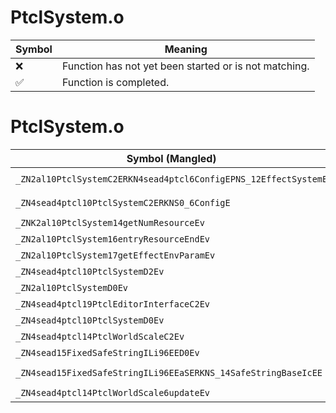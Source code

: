 # PtclSystem.o
| Symbol | Meaning 
| ------------- | ------------- 
| :x: | Function has not yet been started or is not matching. 
| :white_check_mark: | Function is completed. 


# PtclSystem.o
| Symbol (Mangled) | Symbol (Demangled) | Decompiled? |
| ------------- |  ------------- | ------------- |
| `_ZN2al10PtclSystemC2ERKN4sead4ptcl6ConfigEPNS_12EffectSystemE` | `al::PtclSystem::PtclSystem(sead::ptcl::Config const&,al::EffectSystem *)` | :x: |
| `_ZN4sead4ptcl10PtclSystemC2ERKNS0_6ConfigE` | `sead::ptcl::PtclSystem::PtclSystem(sead::ptcl::Config const&)` | :x: |
| `_ZNK2al10PtclSystem14getNumResourceEv` | `al::PtclSystem::getNumResource(void)const` | :x: |
| `_ZN2al10PtclSystem16entryResourceEndEv` | `al::PtclSystem::entryResourceEnd(void)` | :x: |
| `_ZN2al10PtclSystem17getEffectEnvParamEv` | `al::PtclSystem::getEffectEnvParam(void)` | :x: |
| `_ZN4sead4ptcl10PtclSystemD2Ev` | `sead::ptcl::PtclSystem::~PtclSystem()` | :x: |
| `_ZN2al10PtclSystemD0Ev` | `al::PtclSystem::~PtclSystem()` | :x: |
| `_ZN4sead4ptcl19PtclEditorInterfaceC2Ev` | `sead::ptcl::PtclEditorInterface::PtclEditorInterface(void)` | :x: |
| `_ZN4sead4ptcl10PtclSystemD0Ev` | `sead::ptcl::PtclSystem::~PtclSystem()` | :x: |
| `_ZN4sead4ptcl14PtclWorldScaleC2Ev` | `sead::ptcl::PtclWorldScale::PtclWorldScale(void)` | :x: |
| `_ZN4sead15FixedSafeStringILi96EED0Ev` | `sead::FixedSafeString<96>::~FixedSafeString()` | :x: |
| `_ZN4sead15FixedSafeStringILi96EEaSERKNS_14SafeStringBaseIcEE` | `sead::FixedSafeString<96>::operator=(sead::SafeStringBase<char> const&)` | :x: |
| `_ZN4sead4ptcl14PtclWorldScale6updateEv` | `sead::ptcl::PtclWorldScale::update(void)` | :x: |
